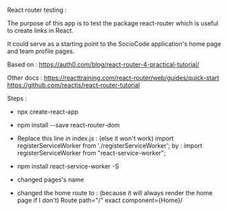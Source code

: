 

React router testing :

The purpose of this app is to test the package react-router which is useful to create links in React.

It could serve as a starting point to the SocioCode application's home page and team profile pages.

Based on : 
https://auth0.com/blog/react-router-4-practical-tutorial/

Other docs :
https://reacttraining.com/react-router/web/guides/quick-start
https://github.com/reactjs/react-router-tutorial





Steps : 
- npx create-react-app <name of the app>
- npm install --save react-router-dom
- Replace this line in index.js : (else it won't work)
  import registerServiceWorker from './registerServiceWorker';
  by :
  import registerServiceWorker from "react-service-worker";

- npm install react-service-worker -S
- changed pages's name
- changed the home route to : (because it will always render the home page if I don't)
  Route path="/" exact component={Home}/
